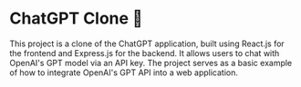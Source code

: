# ChatGPT Clone 🤖
This project is a clone of the ChatGPT application, built using React.js for the frontend and Express.js for the backend. It allows users to chat with OpenAI's GPT model via an API key. The project serves as a basic example of how to integrate OpenAI's GPT API into a web application.

